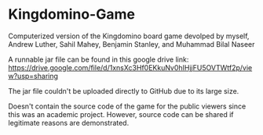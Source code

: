 # Kingdomino-Game
Computerized version of the Kingdomino board game devolped by myself, Andrew Luther, Sahil Mahey, Benjamin Stanley, and Muhammad Bilal Naseer 

A runnable jar file can be found in this google drive link: 
https://drive.google.com/file/d/1xnsXc3Hf0EKkuNv0hIHjjFU5OVTWtf2p/view?usp=sharing

The jar file couldn't be uploaded directly to GitHub due to its large size. 

Doesn't contain the source code of the game for the public viewers since this was an academic project. However, source code can be shared if legitimate reasons are demonstrated.
